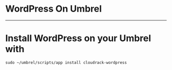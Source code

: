# WordPress On Umbrel
---
# Install WordPress on your Umbrel with 
```shell
sudo ~/umbrel/scripts/app install cloudrack-wordpress
```
